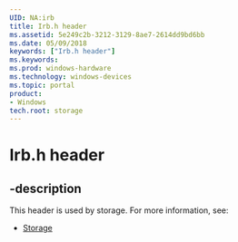 ```yaml
---
UID: NA:irb
title: Irb.h header
ms.assetid: 5e249c2b-3212-3129-8ae7-2614dd9bd6bb
ms.date: 05/09/2018
keywords: ["Irb.h header"]
ms.keywords: 
ms.prod: windows-hardware
ms.technology: windows-devices
ms.topic: portal
product:
- Windows
tech.root: storage
---
```


# Irb.h header


## -description


This header is used by storage. For more information, see:

- [Storage](../_storage/index.md)
